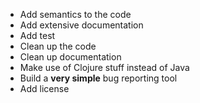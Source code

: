 * Add semantics to the code
* Add extensive documentation
* Add test
* Clean up the code
* Clean up documentation
* Make use of Clojure stuff instead of Java
* Build a **very simple** bug reporting tool
* Add license
